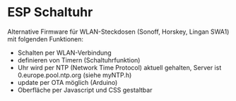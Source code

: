 # ESP Schaltuhr

Alternative Firmware für WLAN-Steckdosen (Sonoff, Horskey, Lingan SWA1) mit folgenden Funktionen:
* Schalten per WLAN-Verbindung
* definieren von Timern (Schaltuhrfunktion)
* Uhr wird per NTP (Network Time Protocol) aktuell gehalten, Server ist 0.europe.pool.ntp.org (siehe myNTP.h)
* update per OTA möglich (Arduino)
* Oberfläche per Javascript und CSS gestaltbar
